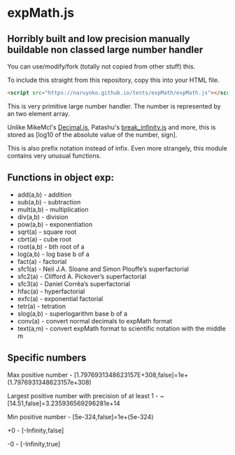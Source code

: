# expMath.js
## Horribly built and low precision manually buildable non classed large number handler

You can use/modify/fork (totally not copied from other stuff) this.

To include this straight from this repository, copy this into your HTML file.
```html
<script src="https://naruyoko.github.io/tests/expMath/expMath.js"></script>
```

This is very primitive large number handler. The number is represented by an two element array.

Unlike MikeMcl's [Decimal.js](https://github.com/MikeMcl/decimal.js), Patashu's [break_infinity.js](https://github.com/Patashu/break_infinity.js) and more, this is stored as [log10 of the absolute value of the number, sign].

This is also prefix notation instead of infix. Even more strangely, this module contains very unusual functions.

## Functions in object exp:
* add(a,b) - addition
* sub(a,b) - subtraction
* mult(a,b) - multiplication
* div(a,b) - division
* pow(a,b) - exponentiation
* sqrt(a) - square root
* cbrt(a) - cube root
* root(a,b) - bth root of a
* log(a,b) - log base b of a
* fact(a) - factorial
* sfc1(a) - Neil J.A. Sloane and Simon Plouffe’s superfactorial
* sfc2(a) - Clifford A. Pickover’s superfactorial
* sfc3(a) - Daniel Corrêa’s superfactorial
* hfac(a) - hyperfactorial
* exfc(a) - exponential factorial
* tetr(a) - tetration
* slog(a,b) - superlogarithm base b of a
* conv(a) - convert normal decimals to expMath format
* text(a,m) - convert expMath format to scientific notation with the middle m

## Specific numbers
Max positive number - [1.7976931348623157E+308,false]=1e+(1.7976931348623157e+308)

Largest positive number with precision of at least 1 - ~[14.51,false]=3.235936569296281e+14

Min positive number - [5e-324,false]=1e+(5e-324)

+0 - [-Infinity,false]

-0 - [-Infinity,true]
